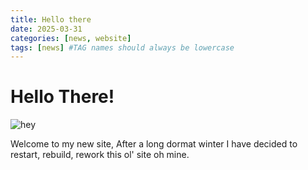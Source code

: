 ```yaml
---
title: Hello there
date: 2025-03-31
categories: [news, website]
tags: [news] #TAG names should always be lowercase
---
```


# Hello There!

![hey](https://media3.giphy.com/media/v1.Y2lkPTc5MGI3NjExeXh4emZqeGQ2dHM2NTYxM2RmbDNja25sYTQwamp6ZzBmMjg4N3JrYSZlcD12MV9pbnRlcm5hbF9naWZfYnlfaWQmY3Q9Zw/xTiIzJSKB4l7xTouE8/giphy.gif)

Welcome to my new site,  After a long dormat winter I have decided to restart, rebuild, rework this ol' site oh mine.


